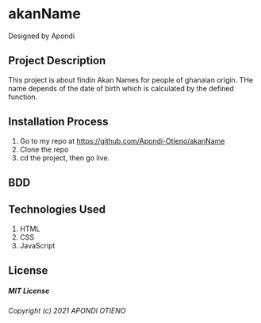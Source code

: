 # akanName
 Designed by Apondi

## Project Description
This project is about findin Akan Names for people of ghanaian origin. THe name depends of the date of birth which is calculated by the defined function. 


## Installation Process
 1. Go to my repo at https://github.com/Apondi-Otieno/akanName
2. Clone the repo
3. cd the project, then go live.

## BDD

## Technologies Used
 1. HTML
 2. CSS
 3. JavaScript

 ## License
 ##### MIT License
 ###### Copyright (c) 2021 APONDI OTIENO